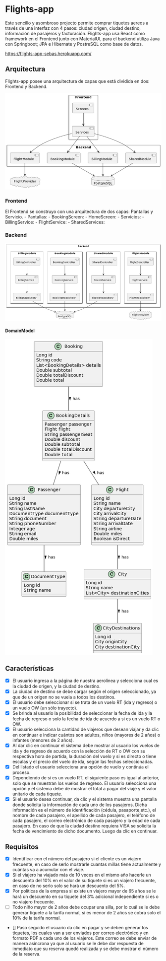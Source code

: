 # Flights-app
Este sencillo y asombroso projecto permite comprar tiquetes aereos a través de una interfaz con 4 pasos: ciudad origen, ciudad destino, información de  pasajeros y facturación. Flights-app usa React como framework en el Frontend junto con MaterialUI, para el backend utiliza Java con Springboot; JPA e Hibernate y PostreSQL como base de datos.

https://flights-app-sebas.herokuapp.com/

## Arquitectura
Flights-app posee una arquitectura de capas que está dividida en dos: Frontend y Backend.

![arquitecture](./docs/diagrams/Architecture.png)

### Frontend
El Frontend se construyo con una arquitectura de dos capas: Pantallas y Servicio.
    - Pantallas:
        - BookingScreen:
        - HomeScreen:
    - Servicios:
        - BillingService:
        - FlightService:
        - SharedServices:
        
### Backend


![backend](./docs/diagrams/Backend.png)

#### DomainModel

![DomainModel](./docs/diagrams//DomainModel.png)

## Características
- [x] El usuario ingresa a la página de nuestra aerolínea y selecciona cual es la ciudad de origen, y la ciudad de destino.
- [x] La ciudad de destino se debe cargar según el origen seleccionado, ya que de un origen no se vuela a todos los destinos.
- [x] El usuario debe seleccionar si se trata de un vuelo RT (ida y regreso) o un vuelo OW (un sólo trayecto).
- [x] Se brinda al usuario la posibilidad de seleccionar la fecha de ida y la fecha de regreso o solo la fecha de ida de acuerdo a si es un vuelo RT o OW.
- [x] El usuario selecciona la cantidad de viajeros que desean viajar y da clic en continuar e indicar cuántos son adultos, niños (mayores de 2 años) o infantes (menores de 2 años).
- [x] Al dar clic en continuar el sistema debe mostrar al usuario los vuelos de ida y de regreso de acuerdo con la selección de RT o OW con su respectiva hora de partida, la duración del vuelo y si es directo o tiene escalas y el precio del vuelo de ida, según las fechas seleccionadas.
- [x] Del listado el usuario selecciona una opción de vuelo y continúa el proceso.
- [x] Dependiendo de si es un vuelo RT, el siguiente paso es igual al anterior, solo que se muestran los vuelos de regreso. El usuario selecciona una opción y el sistema debe de mostrar el total a pagar del viaje y el valor unitario de cada tiquete.
- [x] Si el usuario desea continuar, da clic y el sistema muestra una pantalla donde solicita la información de cada uno de los pasajeros. Dicha información es el número de identificación (cédula, pasaporte,etc.), el nombre de cada pasajero, el apellido de cada pasajero, el teléfono de cada pasajero, el correo electrónico de cada pasajero y la edad de cada pasajero. En caso de que la ciudad destino requiera VISA se solicita la fecha de vencimiento de dicho documento. Luego da clic en continuar.

## Requisitos
- [x] Identificar con el número del pasajero si el cliente es un viajero frecuente, en caso de serlo mostrarle cuantas millas tiene actualmente y cuántas va a acumular con el viaje.
- [x] Si el viajero ha viajado más de 10 veces en el mismo año hacerle un descuento del 10% en el valor de su tiquete si es un viajero frecuente, en caso de no serlo solo se hará un descuento del 5%.
- [x] Por políticas de la empresa si existe un viajero mayor de 65 años se le hará un descuento en su tiquete del 3% adicional independiente si es o no viajero frecuente.
- [ ] Todo niño mayor de 2 años debe ocupar una silla, por lo cuál se le debe generar tiquete a la tarifa normal, si es menor de 2 años se cobra solo el 10% de la tarifa normal.
- [] Paso seguido el usuario da clic en pagar y se deben generar los tiquetes, los cuales van a ser enviados por correo electrónico y en formato PDF a cada uno de los viajeros. Este correo se debe enviar de manera asíncrona ya que al usuario se le debe dar respuesta de inmediato que su reserva quedó realizada y se debe mostrar el número de la reserva.

